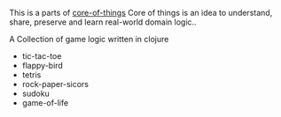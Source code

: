 This is a parts of [core-of-things](https://github.com/azizzaeny/core-of-things)
Core of things is an idea to understand, share, preserve and learn real-world domain logic..  


A Collection of game logic written in clojure  

- tic-tac-toe
- flappy-bird
- tetris
- rock-paper-sicors
- sudoku
- game-of-life
